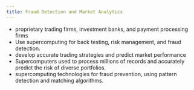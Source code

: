 ```yaml
---
title: Fraud Detection and Market Analytics
---
```


- proprietary trading firms, investment banks, and payment processing firms
- Use supercomputing for back testing, risk management, and fraud detection.
- develop accurate trading strategies and predict market performance
- Supercomputers used to process millions of records and accurately predict the risk of diverse portfolios.
- supercomputing technologies for fraud prevention, using pattern detection and matching algorithms.
